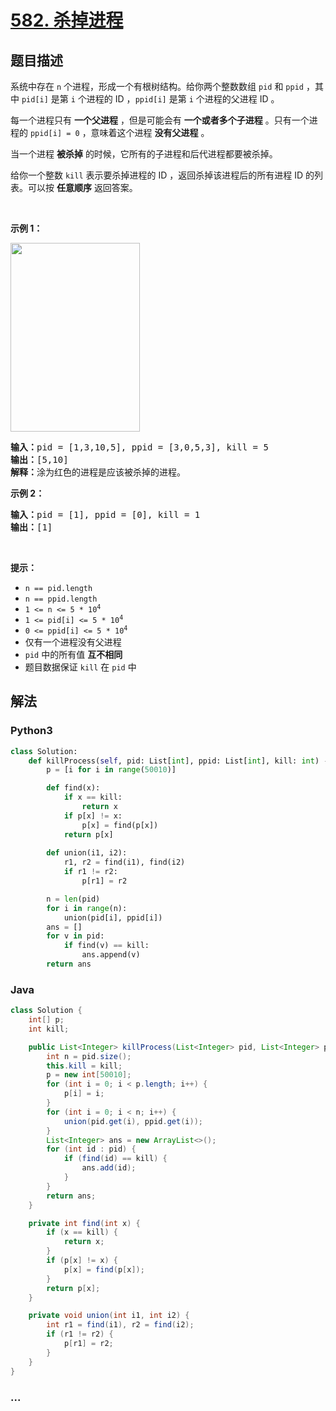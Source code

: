 # [582. 杀掉进程](https://leetcode-cn.com/problems/kill-process)



## 题目描述

<!-- 这里写题目描述 -->

<p>系统中存在 <code>n</code> 个进程，形成一个有根树结构。给你两个整数数组 <code>pid</code> 和 <code>ppid</code> ，其中 <code>pid[i]</code> 是第 <code>i</code> 个进程的 ID ，<code>ppid[i]</code> 是第 <code>i</code> 个进程的父进程 ID 。</p>

<p>每一个进程只有 <strong>一个父进程</strong> ，但是可能会有 <strong>一个或者多个子进程</strong> 。只有一个进程的 <code>ppid[i] = 0</code> ，意味着这个进程 <strong>没有父进程</strong> 。</p>

<p>当一个进程 <strong>被杀掉</strong> 的时候，它所有的子进程和后代进程都要被杀掉。</p>

<p>给你一个整数 <code>kill</code> 表示要杀掉​​进程的 ID ，返回杀掉该进程后的所有进程 ID 的列表。可以按 <strong>任意顺序</strong> 返回答案。</p>
 

<p><strong>示例 1：</strong></p>
<img alt="" src="https://assets.leetcode.com/uploads/2021/02/24/ptree.jpg" style="width: 207px; height: 302px;" />
<pre>
<strong>输入：</strong>pid = [1,3,10,5], ppid = [3,0,5,3], kill = 5
<strong>输出：</strong>[5,10]
<strong>解释：</strong>涂为红色的进程是应该被杀掉的进程。
</pre>

<p><strong>示例 2：</strong></p>

<pre>
<strong>输入：</strong>pid = [1], ppid = [0], kill = 1
<strong>输出：</strong>[1]
</pre>

<p> </p>

<p><strong>提示：</strong></p>

<ul>
	<li><code>n == pid.length</code></li>
	<li><code>n == ppid.length</code></li>
	<li><code>1 <= n <= 5 * 10<sup>4</sup></code></li>
	<li><code>1 <= pid[i] <= 5 * 10<sup>4</sup></code></li>
	<li><code>0 <= ppid[i] <= 5 * 10<sup>4</sup></code></li>
	<li>仅有一个进程没有父进程</li>
	<li><code>pid</code> 中的所有值 <strong>互不相同</strong></li>
	<li>题目数据保证 <code>kill</code> 在 <code>pid</code> 中</li>
</ul>


## 解法

<!-- 这里可写通用的实现逻辑 -->

<!-- tabs:start -->

### **Python3**

<!-- 这里可写当前语言的特殊实现逻辑 -->

```python
class Solution:
    def killProcess(self, pid: List[int], ppid: List[int], kill: int) -> List[int]:
        p = [i for i in range(50010)]

        def find(x):
            if x == kill:
                return x
            if p[x] != x:
                p[x] = find(p[x])
            return p[x]
        
        def union(i1, i2):
            r1, r2 = find(i1), find(i2)
            if r1 != r2:
                p[r1] = r2

        n = len(pid)
        for i in range(n):
            union(pid[i], ppid[i])
        ans = []
        for v in pid:
            if find(v) == kill:
                ans.append(v)
        return ans
```

### **Java**

<!-- 这里可写当前语言的特殊实现逻辑 -->

```java
class Solution {
    int[] p;
    int kill;

    public List<Integer> killProcess(List<Integer> pid, List<Integer> ppid, int kill) {
        int n = pid.size();
        this.kill = kill;
        p = new int[50010];
        for (int i = 0; i < p.length; i++) {
            p[i] = i;
        }
        for (int i = 0; i < n; i++) {
            union(pid.get(i), ppid.get(i));
        }
        List<Integer> ans = new ArrayList<>();
        for (int id : pid) {
            if (find(id) == kill) {
                ans.add(id);
            }
        }
        return ans;
    }

    private int find(int x) {
        if (x == kill) {
            return x;
        }
        if (p[x] != x) {
            p[x] = find(p[x]);
        }
        return p[x];
    }

    private void union(int i1, int i2) {
        int r1 = find(i1), r2 = find(i2);
        if (r1 != r2) {
            p[r1] = r2;
        }
    }
}
```

### **...**

```

```

<!-- tabs:end -->
